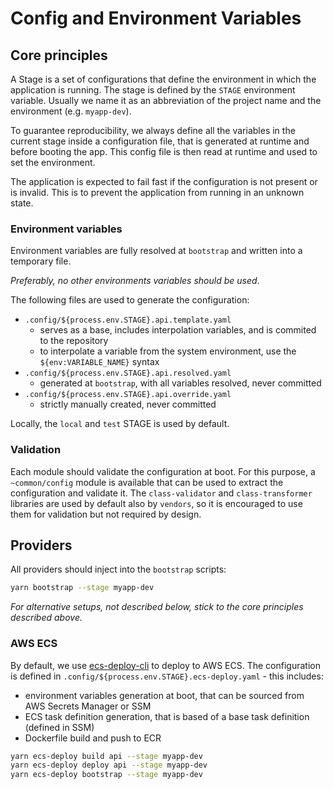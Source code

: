 # Config and Environment Variables

## Core principles

A Stage is a set of configurations that define the environment in which the application is running. The stage is
defined by the `STAGE` environment variable. Usually we name it as an abbreviation of the project name and the
environment (e.g. `myapp-dev`).

To guarantee reproducibility, we always define all the variables in the current stage inside a configuration file,
that is generated at runtime and before booting the app. This config file is then read at runtime and used to set
the environment.

The application is expected to fail fast if the configuration is not present or is invalid. This is to prevent
the application from running in an unknown state.

### Environment variables

Environment variables are fully resolved at `bootstrap` and written into a temporary file.

_Preferably, no other environments variables should be used_.

The following files are used to generate the configuration:

 - `.config/${process.env.STAGE}.api.template.yaml`
   - serves as a base, includes interpolation variables, and is commited to the repository
   - to interpolate a variable from the system environment, use the `${env:VARIABLE_NAME}` syntax
 - `.config/${process.env.STAGE}.api.resolved.yaml`
   - generated at `bootstrap`, with all variables resolved, never committed
 - `.config/${process.env.STAGE}.api.override.yaml`
   - strictly manually created, never committed

Locally, the `local` and `test` STAGE is used by default.

### Validation

Each module should validate the configuration at boot. For this purpose, a `~common/config` module is available that
can be used to extract the configuration and validate it. The `class-validator` and `class-transformer` libraries are
used by default also by `vendors`, so it is encouraged to use them for validation but not required by design.

## Providers

All providers should inject into the `bootstrap` scripts:

```bash
yarn bootstrap --stage myapp-dev
```

_For alternative setups, not described below, stick to the core principles described above._

### AWS ECS

By default, we use [ecs-deploy-cli](https://github.com/poviolabs/ecs-deploy-cli) to deploy to AWS ECS. The configuration
is defined in `.config/${process.env.STAGE}.ecs-deploy.yaml` - this includes:

- environment variables generation at boot, that can be sourced from AWS Secrets Manager or SSM
- ECS task definition generation, that is based of a base task definition (defined in SSM)
- Dockerfile build and push to ECR

```bash
yarn ecs-deploy build api --stage myapp-dev
yarn ecs-deploy deploy api --stage myapp-dev
yarn ecs-deploy bootstrap --stage myapp-dev
```



